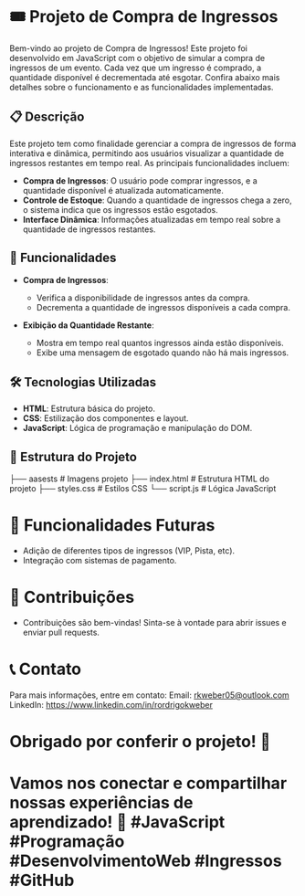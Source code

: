 # 🎟️ Projeto de Compra de Ingressos

Bem-vindo ao projeto de Compra de Ingressos! Este projeto foi desenvolvido em JavaScript com o objetivo de simular a compra de ingressos de um evento. Cada vez que um ingresso é comprado, a quantidade disponível é decrementada até esgotar. Confira abaixo mais detalhes sobre o funcionamento e as funcionalidades implementadas.

## 📋 Descrição

Este projeto tem como finalidade gerenciar a compra de ingressos de forma interativa e dinâmica, permitindo aos usuários visualizar a quantidade de ingressos restantes em tempo real. As principais funcionalidades incluem:

- **Compra de Ingressos**: O usuário pode comprar ingressos, e a quantidade disponível é atualizada automaticamente.
- **Controle de Estoque**: Quando a quantidade de ingressos chega a zero, o sistema indica que os ingressos estão esgotados.
- **Interface Dinâmica**: Informações atualizadas em tempo real sobre a quantidade de ingressos restantes.

## 🚀 Funcionalidades

- **Compra de Ingressos**:
  - Verifica a disponibilidade de ingressos antes da compra.
  - Decrementa a quantidade de ingressos disponíveis a cada compra.

- **Exibição da Quantidade Restante**:
  - Mostra em tempo real quantos ingressos ainda estão disponíveis.
  - Exibe uma mensagem de esgotado quando não há mais ingressos.

## 🛠️ Tecnologias Utilizadas

- **HTML**: Estrutura básica do projeto.
- **CSS**: Estilização dos componentes e layout.
- **JavaScript**: Lógica de programação e manipulação do DOM.

## 📂 Estrutura do Projeto

├── aasests # Imagens projeto
├── index.html # Estrutura HTML do projeto
├── styles.css # Estilos CSS
└── script.js # Lógica JavaScript

# 🎉 Funcionalidades Futuras
  - Adição de diferentes tipos de ingressos (VIP, Pista, etc).
  - Integração com sistemas de pagamento.
  
# 🤝 Contribuições
  - Contribuições são bem-vindas! Sinta-se à vontade para abrir issues e enviar pull requests.

# 📞 Contato
Para mais informações, entre em contato:
Email: rkweber05@outlook.com
LinkedIn: https://www.linkedin.com/in/rordrigokweber

# Obrigado por conferir o projeto! 🎉
# Vamos nos conectar e compartilhar nossas experiências de aprendizado! 🤝 #JavaScript #Programação #DesenvolvimentoWeb #Ingressos #GitHub

